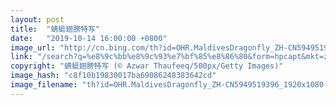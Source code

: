 ```yaml
---
layout: post
title:  "蜻蜓翅膀特写"
date:   "2019-10-14 16:00:00 +0800"
image_url: "http://cn.bing.com/th?id=OHR.MaldivesDragonfly_ZH-CN5949519396_1920x1080.jpg&rf=LaDigue_1920x1080.jpg&pid=hp"
link: "/search?q=%e8%9c%bb%e8%9c%93%e7%bf%85%e8%86%80&form=hpcapt&mkt=zh-cn"
copyright: "蜻蜓翅膀特写 (© Azwar Thaufeeq/500px/Getty Images)"
image_hash: "c8f10b19830017ba69086248383642cd"
image_filename: "th?id=OHR.MaldivesDragonfly_ZH-CN5949519396_1920x1080.jpg&rf=LaDigue_1920x1080.jpg&pid=hp"
---
```


